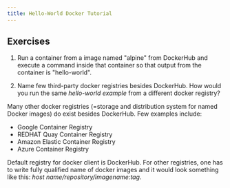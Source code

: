 ```yaml
---
title: Hello-World Docker Tutorial
---
```


## Exercises

1. Run a container from a image named "alpine" from DockerHub and execute a command inside that container so that output from the container is "hello-world".

2. Name few third-party docker registries besides DockerHub. How would you run the same *hello-world example* from a different docker registry?

Many other docker registries (=storage and distribution system for named Docker images) do exist besides DockerHub. Few examples include:
- Google Container Registry  
- REDHAT Quay Container Registry
- Amazon Elastic Container Registry
- Azure Container Registry

Default registry for docker client is DockerHub. For other registries, one has to write fully qualified name of docker images and it would look something like this: *host name/repository/imagename:tag*.
